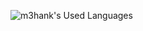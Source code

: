 ![m3hank's Used Languages](https://github-readme-stats.vercel.app/api/top-langs/?username=m3hank&layout=compact&theme=blue-green)
